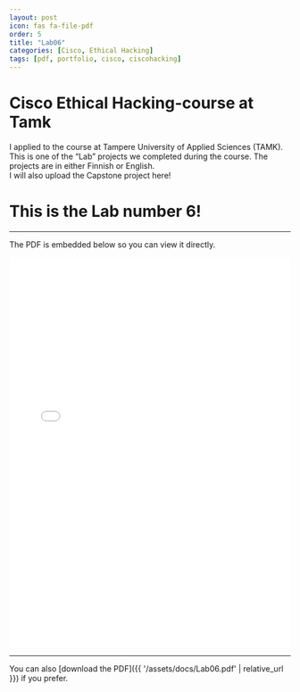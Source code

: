 ```yaml
---
layout: post
icon: fas fa-file-pdf
order: 5
title: "Lab06"
categories: [Cisco, Ethical Hacking]
tags: [pdf, portfolio, cisco, ciscohacking]
---
```


# Cisco Ethical Hacking-course at Tamk

I applied to the course at Tampere University of Applied Sciences (TAMK).  
This is one of the “Lab” projects we completed during the course. The projects are in either Finnish or English.  
I will also upload the Capstone project here!

# This is the Lab number 6!

---

The PDF is embedded below so you can view it directly.

<iframe src="{{ '/assets/docs/Lab06.pdf' | relative_url }}" width="100%" height="700px" style="border:none;"></iframe>

---

You can also [download the PDF]({{ '/assets/docs/Lab06.pdf' | relative_url }}) if you prefer.
